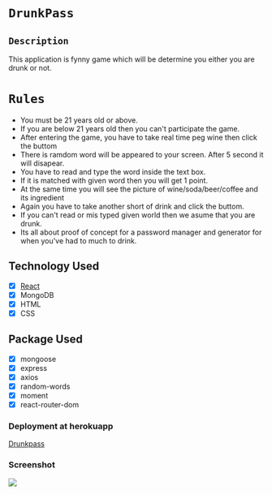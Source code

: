  #  `DrunkPass` 
 
 ## `Description` <br/>
 
This application is fynny game which will be determine you either you are drunk or not.

# `Rules` <br/>

- You must be 21 years old or above.
- If you are below 21 years old then you can't participate the game.
- After entering the game, you have to take real time peg wine then click the buttom
- There is ramdom word will be appeared to your screen. After 5 second it will disapear.
- You have to read and type the word inside the text box.
- If it is matched with given word then you will get 1 point.
- At the same time you will see the picture of wine/soda/beer/coffee and its ingredient
- Again you have to take another short of drink and click the buttom.
- If you can't read or mis typed given world then we asume that you are drunk.
- Its all about proof of concept for a password manager and generator for when you've had to much to drink.

## Technology Used <br/>

- [x] [React](https://facebook.github.io/create-react-app/docs/getting-started)
- [x] MongoDB
- [x] HTML
- [x] CSS

## Package Used <br/>

- [x] mongoose
- [x] express
- [x] axios
- [x] random-words
- [x] moment
- [x] react-router-dom

### Deployment at herokuapp <br/>

[Drunkpass](https://drunkpass.herokuapp.com/)

### Screenshot

![](client/public/images/Landing.png)


